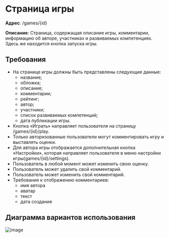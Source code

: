 # Страница игры

**Адрес**: /games/{id}

**Описание**: Страница, содержащая описание игры, комментарии, информацию об авторе, участниках и развиваемых компетенциях. Здесь же находится кнопка запуска игры. 

## Требования
* На странице игры должны быть представлены следующие данные:
  * название;
  * обложка;
  * описание;
  * комментарии;
  * рейтинг;
  * автор;
  * участники;
  * список развиваемых компетенций;
  * дата публикации игры.
* Кнопка «Играть» направляет пользователя на страницу /games/{id}/play.
* Только авторизованные пользователи могут комментировать игру и выставлять оценки.
* Для автора игры отображается дополнительная кнопка «Настройки», которая направляет пользователя в меню настройки игры(games/{id}/settings).
* Пользователь в любой момент может изменить свою оценку.
* Пользователь может удалить свой комментарий.
* Пользователь может изменить свой комментарий.
* Требования к отображению комментариев:
  * имя автора
  * аватар
  * текст
  * дата создания

## Диаграмма вариантов использования
![image](https://user-images.githubusercontent.com/22858278/136565497-46158230-9130-4a18-997e-f085ad73cb78.png)
